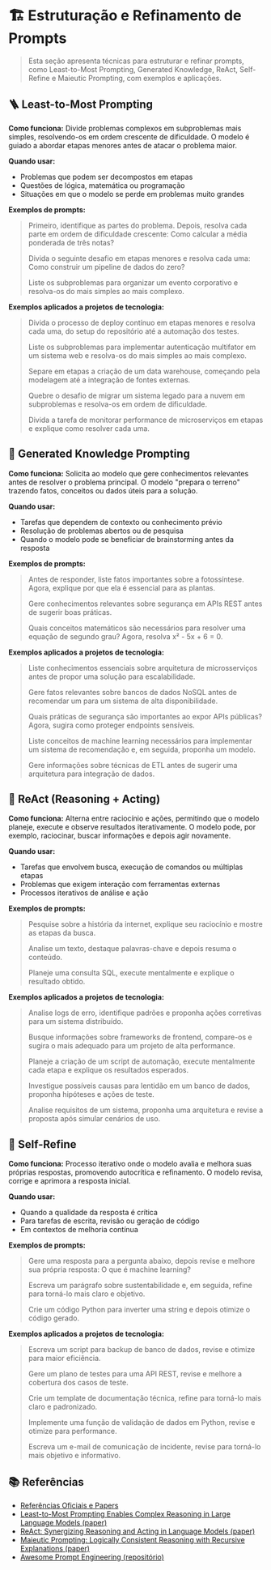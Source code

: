 # 🏗️ Estruturação e Refinamento de Prompts

<!-- summary:start -->
> Esta seção apresenta técnicas para estruturar e refinar prompts, como Least-to-Most Prompting, Generated Knowledge, ReAct, Self-Refine e Maieutic Prompting, com exemplos e aplicações.
<!-- summary:end -->

## 🪜 Least-to-Most Prompting

**Como funciona:**
Divide problemas complexos em subproblemas mais simples, resolvendo-os em ordem crescente de dificuldade. O modelo é guiado a abordar etapas menores antes de atacar o problema maior.

**Quando usar:**
- Problemas que podem ser decompostos em etapas
- Questões de lógica, matemática ou programação
- Situações em que o modelo se perde em problemas muito grandes

**Exemplos de prompts:**
> Primeiro, identifique as partes do problema. Depois, resolva cada parte em ordem de dificuldade crescente: Como calcular a média ponderada de três notas?
>
> Divida o seguinte desafio em etapas menores e resolva cada uma: Como construir um pipeline de dados do zero?
>
> Liste os subproblemas para organizar um evento corporativo e resolva-os do mais simples ao mais complexo.

**Exemplos aplicados a projetos de tecnologia:**
> Divida o processo de deploy contínuo em etapas menores e resolva cada uma, do setup do repositório até a automação dos testes.
>
> Liste os subproblemas para implementar autenticação multifator em um sistema web e resolva-os do mais simples ao mais complexo.
>
> Separe em etapas a criação de um data warehouse, começando pela modelagem até a integração de fontes externas.
>
> Quebre o desafio de migrar um sistema legado para a nuvem em subproblemas e resolva-os em ordem de dificuldade.
>
> Divida a tarefa de monitorar performance de microserviços em etapas e explique como resolver cada uma.

## 🧠 Generated Knowledge Prompting

**Como funciona:**
Solicita ao modelo que gere conhecimentos relevantes antes de resolver o problema principal. O modelo "prepara o terreno" trazendo fatos, conceitos ou dados úteis para a solução.

**Quando usar:**
- Tarefas que dependem de contexto ou conhecimento prévio
- Resolução de problemas abertos ou de pesquisa
- Quando o modelo pode se beneficiar de brainstorming antes da resposta

**Exemplos de prompts:**
> Antes de responder, liste fatos importantes sobre a fotossíntese. Agora, explique por que ela é essencial para as plantas.
>
> Gere conhecimentos relevantes sobre segurança em APIs REST antes de sugerir boas práticas.
>
> Quais conceitos matemáticos são necessários para resolver uma equação de segundo grau? Agora, resolva x² - 5x + 6 = 0.

**Exemplos aplicados a projetos de tecnologia:**
> Liste conhecimentos essenciais sobre arquitetura de microsserviços antes de propor uma solução para escalabilidade.
>
> Gere fatos relevantes sobre bancos de dados NoSQL antes de recomendar um para um sistema de alta disponibilidade.
>
> Quais práticas de segurança são importantes ao expor APIs públicas? Agora, sugira como proteger endpoints sensíveis.
>
> Liste conceitos de machine learning necessários para implementar um sistema de recomendação e, em seguida, proponha um modelo.
>
> Gere informações sobre técnicas de ETL antes de sugerir uma arquitetura para integração de dados.

## 🤖 ReAct (Reasoning + Acting)

**Como funciona:**
Alterna entre raciocínio e ações, permitindo que o modelo planeje, execute e observe resultados iterativamente. O modelo pode, por exemplo, raciocinar, buscar informações e depois agir novamente.

**Quando usar:**
- Tarefas que envolvem busca, execução de comandos ou múltiplas etapas
- Problemas que exigem interação com ferramentas externas
- Processos iterativos de análise e ação

**Exemplos de prompts:**
> Pesquise sobre a história da internet, explique seu raciocínio e mostre as etapas da busca.
>
> Analise um texto, destaque palavras-chave e depois resuma o conteúdo.
>
> Planeje uma consulta SQL, execute mentalmente e explique o resultado obtido.

**Exemplos aplicados a projetos de tecnologia:**
> Analise logs de erro, identifique padrões e proponha ações corretivas para um sistema distribuído.
>
> Busque informações sobre frameworks de frontend, compare-os e sugira o mais adequado para um projeto de alta performance.
>
> Planeje a criação de um script de automação, execute mentalmente cada etapa e explique os resultados esperados.
>
> Investigue possíveis causas para lentidão em um banco de dados, proponha hipóteses e ações de teste.
>
> Analise requisitos de um sistema, proponha uma arquitetura e revise a proposta após simular cenários de uso.

## 🔄 Self-Refine

**Como funciona:**
Processo iterativo onde o modelo avalia e melhora suas próprias respostas, promovendo autocrítica e refinamento. O modelo revisa, corrige e aprimora a resposta inicial.

**Quando usar:**
- Quando a qualidade da resposta é crítica
- Para tarefas de escrita, revisão ou geração de código
- Em contextos de melhoria contínua

**Exemplos de prompts:**
> Gere uma resposta para a pergunta abaixo, depois revise e melhore sua própria resposta: O que é machine learning?
>
> Escreva um parágrafo sobre sustentabilidade e, em seguida, refine para torná-lo mais claro e objetivo.
>
> Crie um código Python para inverter uma string e depois otimize o código gerado.

**Exemplos aplicados a projetos de tecnologia:**
> Escreva um script para backup de banco de dados, revise e otimize para maior eficiência.
>
> Gere um plano de testes para uma API REST, revise e melhore a cobertura dos casos de teste.
>
> Crie um template de documentação técnica, refine para torná-lo mais claro e padronizado.
>
> Implemente uma função de validação de dados em Python, revise e otimize para performance.
>
> Escreva um e-mail de comunicação de incidente, revise para torná-lo mais objetivo e informativo.

## 📚 Referências

- [Referências Oficiais e Papers](08_referencias_prompt-engineering.md)
- [Least-to-Most Prompting Enables Complex Reasoning in Large Language Models (paper)](https://arxiv.org/abs/2210.00720)
- [ReAct: Synergizing Reasoning and Acting in Language Models (paper)](https://arxiv.org/abs/2210.03629)
- [Maieutic Prompting: Logically Consistent Reasoning with Recursive Explanations (paper)](https://arxiv.org/abs/2210.07183)
- [Awesome Prompt Engineering (repositório)](https://github.com/promptslab/Awesome-Prompt-Engineering) 